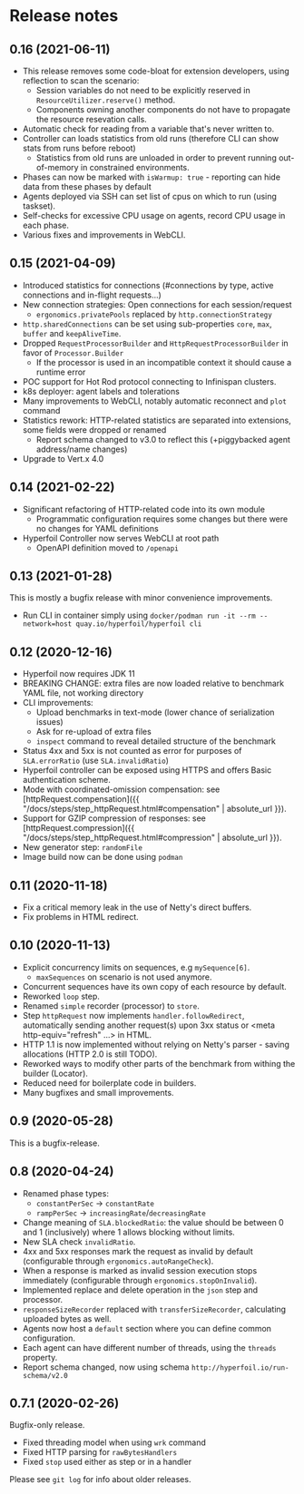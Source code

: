 ---
---
# Release notes

## 0.16 (2021-06-11)

* This release removes some code-bloat for extension developers, using reflection to scan the scenario:
    * Session variables do not need to be explicitly reserved in `ResourceUtilizer.reserve()` method.
    * Components owning another components do not have to propagate the resource resevation calls.
* Automatic check for reading from a variable that's never written to.
* Controller can loads statistics from old runs (therefore CLI can show stats from runs before reboot)
    * Statistics from old runs are unloaded in order to prevent running out-of-memory in constrained environments.
* Phases can now be marked with `isWarmup: true` - reporting can hide data from these phases by default
* Agents deployed via SSH can set list of cpus on which to run (using taskset).
* Self-checks for excessive CPU usage on agents, record CPU usage in each phase.
* Various fixes and improvements in WebCLI.


## 0.15 (2021-04-09)

* Introduced statistics for connections (#connections by type, active connections and in-flight requests...)
* New connection strategies: Open connections for each session/request
    * `ergonomics.privatePools` replaced by `http.connectionStrategy`
* `http.sharedConnections` can be set using sub-properties `core`, `max`, `buffer` and `keepAliveTime`.
* Dropped `RequestProcessorBuilder` and `HttpRequestProcessorBuilder` in favor of `Processor.Builder`
    * If the processor is used in an incompatible context it should cause a runtime error
* POC support for Hot Rod protocol connecting to Infinispan clusters.
* k8s deployer: agent labels and tolerations
* Many improvements to WebCLI, notably automatic reconnect and `plot` command
* Statistics rework: HTTP-related statistics are separated into extensions, some fields were dropped or renamed
    * Report schema changed to v3.0 to reflect this (+piggybacked agent address/name changes)
* Upgrade to Vert.x 4.0

## 0.14 (2021-02-22)

* Significant refactoring of HTTP-related code into its own module
    * Programmatic configuration requires some changes but there were no changes for YAML definitions
* Hyperfoil Controller now serves WebCLI at root path
    * OpenAPI definition moved to `/openapi`

## 0.13 (2021-01-28)

This is mostly a bugfix release with minor convenience improvements.

* Run CLI in container simply using `docker/podman run -it --rm --network=host quay.io/hyperfoil/hyperfoil cli`

## 0.12 (2020-12-16)

* Hyperfoil now requires JDK 11
* BREAKING CHANGE: extra files are now loaded relative to benchmark YAML file, not working directory
* CLI improvements:
    * Upload benchmarks in text-mode (lower chance of serialization issues)
    * Ask for re-upload of extra files
    * `inspect` command to reveal detailed structure of the benchmark
* Status 4xx and 5xx is not counted as error for purposes of `SLA.errorRatio` (use `SLA.invalidRatio`)
* Hyperfoil controller can be exposed using HTTPS and offers Basic authentication scheme.
* Mode with coordinated-omission compensation: see [httpRequest.compensation]({{ "/docs/steps/step_httpRequest.html#compensation" | absolute_url }}).
* Support for GZIP compression of responses: see [httpRequest.compression]({{ "/docs/steps/step_httpRequest.html#compression" | absolute_url }}).
* New generator step: `randomFile`
* Image build now can be done using `podman`

## 0.11 (2020-11-18)

* Fix a critical memory leak in the use of Netty's direct buffers.
* Fix problems in HTML redirect.

## 0.10 (2020-11-13)

* Explicit concurrency limits on sequences, e.g `mySequence[6]`.
    * `maxSequences` on scenario is not used anymore.
* Concurrent sequences have its own copy of each resource by default.
* Reworked `loop` step.
* Renamed `simple` recorder (processor) to `store`.
* Step `httpRequest` now implements `handler.followRedirect`, automatically sending another request(s) upon 3xx status or &lt;meta http-equiv="refresh" ...&gt; in HTML.
* HTTP 1.1 is now implemented without relying on Netty's parser - saving allocations (HTTP 2.0 is still TODO).
* Reworked ways to modify other parts of the benchmark from withing the builder (Locator).
* Reduced need for boilerplate code in builders.
* Many bugfixes and small improvements.

## 0.9 (2020-05-28)

This is a bugfix-release.

## 0.8 (2020-04-24)

* Renamed phase types:
    * `constantPerSec` &rarr; `constantRate`
    * `rampPerSec` &rarr; `increasingRate`/`decreasingRate`
* Change meaning of `SLA.blockedRatio`: the value should be between 0 and 1 (inclusively) where 1 allows blocking without limits.
* New SLA check `invalidRatio`.
* 4xx and 5xx responses mark the request as invalid by default (configurable through `ergonomics.autoRangeCheck`).
* When a response is marked as invalid session execution stops immediately (configurable through `ergonomics.stopOnInvalid`).
* Implemented replace and delete operation in the `json` step and processor.
* `responseSizeRecorder` replaced with `transferSizeRecorder`, calculating uploaded bytes as well.
* Agents now host a `default` section where you can define common configuration.
* Each agent can have different number of threads, using the `threads` property.
* Report schema changed, now using schema `http://hyperfoil.io/run-schema/v2.0`

## 0.7.1 (2020-02-26)

Bugfix-only release.

* Fixed threading model when using `wrk` command
* Fixed HTTP parsing for `rawBytesHandlers`
* Fixed `stop` used either as step or in a handler

Please see `git log` for info about older releases.
